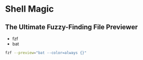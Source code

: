# Shell Magic

## The Ultimate Fuzzy-Finding File Previewer
- fzf
- bat

```bash
fzf --preview="bat --color=always {}"
```


